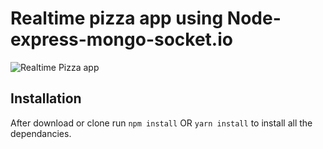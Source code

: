 # Realtime pizza app using Node-express-mongo-socket.io

![Realtime Pizza app](https://github.com/coder592/realtime-online-pizza-order-tracker-app-using-node-express-mongo-for-akki/blob/main/Screenshot%202021-03-5%20at%2023.03.06.png?raw=true)




## Installation 
After download or clone run `npm install` OR `yarn install` to install all the dependancies.
